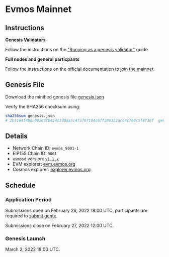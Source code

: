 # Evmos Mainnet

## Instructions

**Genesis Validators**

Follow the instructions on the ["Running as a genesis validator"](https://github.com/tharsis/mainnet/blob/main/run.md) guide.

**Full nodes and general particpants**

Follow the instructions on the official documentation to [join the mainnet](https://evmos.dev/mainnet/join.html).

## Genesis File

Download the minified genesis file [genesis.json](./genesis.json)

Verify the SHA256 checksum using:

```bash
sha256sum genesis.json
# 2b5164f4bab00263cb424c3d0aa5c47a707184c6ff288322acc4c7e0c5f6f36f  genesis.json
```

## Details

- Network Chain ID: `evmos_9001-1`
- EIP155 Chain ID: `9001`
- `evmosd` version: [`v1.1.x`](https://github.com/tharsis/evmos/releases)
- EVM explorer: [evm.evmos.org](https://evm.evmos.org)
- Cosmos explorer: [explorer.evmos.org](https://explorer.evmos.org)

## Schedule

### Application Period

Submissions open on February 26, 2022 18:00 UTC, participants are required to [submit gentx](./gentx.md).

Submissions close on February 27, 2022 12:00 UTC.

### Genesis Launch

March 2, 2022 18:00 UTC.
